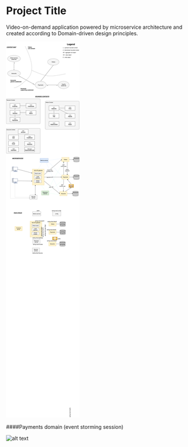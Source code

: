 # Project Title

Video-on-demand application powered by microservice architecture and created according to Domain-driven design principles.

![alt text](https://raw.githubusercontent.com/krzykrucz/vod-microservices/master/VoD.png)

####Payments domain (event storming session)

![alt text](https://raw.githubusercontent.com/krzykrucz/vod-microservices/master//Users/hector/IdeaProjects/vod-microservices/Payments_event-storming.jpg)

